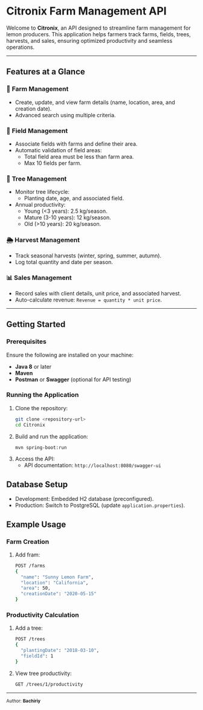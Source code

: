 # Citronix Farm Management API

Welcome to **Citronix**, an API designed to streamline farm management for lemon producers. This application helps farmers track farms, fields, trees, harvests, and sales, ensuring optimized productivity and seamless operations.

---

## Features at a Glance

### 🌾 **Farm Management**
- Create, update, and view farm details (name, location, area, and creation date).
- Advanced search using multiple criteria.

### 🌱 **Field Management**
- Associate fields with farms and define their area.
- Automatic validation of field areas:
  - Total field area must be less than farm area.
  - Max 10 fields per farm.

### 🌳 **Tree Management**
- Monitor tree lifecycle:
  - Planting date, age, and associated field.
- Annual productivity:
  - Young (<3 years): 2.5 kg/season.
  - Mature (3-10 years): 12 kg/season.
  - Old (>10 years): 20 kg/season.

### 🌦 **Harvest Management**
- Track seasonal harvests (winter, spring, summer, autumn).
- Log total quantity and date per season.

### 📊 **Sales Management**
- Record sales with client details, unit price, and associated harvest.
- Auto-calculate revenue: `Revenue = quantity * unit price`.

---

## Getting Started

### Prerequisites
Ensure the following are installed on your machine:
- **Java 8** or later
- **Maven**
- **Postman** or **Swagger** (optional for API testing)

### Running the Application
1. Clone the repository:
   ```bash
   git clone <repository-url>
   cd Citronix
2. Build and run the application:
    ```bash
    mvn spring-boot:run
3. Access the API:
    - API documentation: ```http://localhost:8080/swagger-ui```

## Database Setup
- Development: Embedded H2 database (preconfigured).
- Production: Switch to PostgreSQL (update ```application.properties```).


## Example Usage
### Farm Creation
1. Add fram:
    ```bash
    POST /farms
    {
      "name": "Sunny Lemon Farm",
      "location": "California",
      "area": 50,
      "creationDate": "2020-05-15"
    }
### Productivity Calculation
1. Add a tree:
    ```bash
    POST /trees
    {
      "plantingDate": "2018-03-10",
      "fieldId": 1
    }
2. View tree productivity: 
    ```bash
    GET /trees/1/productivity
---
<sup>Author: **Bachiriy**</sup>

